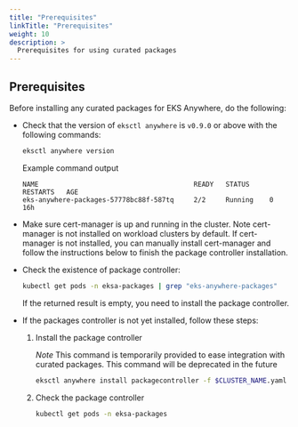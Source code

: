 ```yaml
---
title: "Prerequisites"
linkTitle: "Prerequisites"
weight: 10
description: >
  Prerequisites for using curated packages
---
```


## Prerequisites
Before installing any curated packages for EKS Anywhere, do the following:

* Check that the version of `eksctl anywhere` is `v0.9.0` or above with the following commands:
    ```bash
    eksctl anywhere version
    ```
    Example command output
    ```
    NAME                                       READY   STATUS     RESTARTS   AGE
    eks-anywhere-packages-57778bc88f-587tq     2/2     Running    0          16h
    ```
* Make sure cert-manager is up and running in the cluster. Note cert-manager is not installed on workload clusters by default. If cert-manager is not installed, you can manually install cert-manager and follow the instructions below to finish the package controller installation.

* Check the existence of package controller:

    ```bash
    kubectl get pods -n eksa-packages | grep "eks-anywhere-packages"
    ```
    If the returned result is empty, you need to install the package controller.

* If the packages controller is not yet installed, follow these steps:

    1. Install the package controller
        
        *Note* This command is temporarily provided to ease integration with curated packages. This command will be deprecated in the future
  
        ```bash
        eksctl anywhere install packagecontroller -f $CLUSTER_NAME.yaml
        ```

    2. Check the package controller
        ```bash
        kubectl get pods -n eksa-packages
        ```
